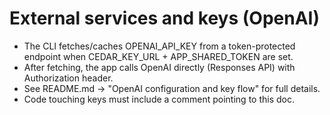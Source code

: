 # External services and keys (OpenAI)

- The CLI fetches/caches OPENAI_API_KEY from a token-protected endpoint when CEDAR_KEY_URL + APP_SHARED_TOKEN are set.
- After fetching, the app calls OpenAI directly (Responses API) with Authorization header.
- See README.md → "OpenAI configuration and key flow" for full details.
- Code touching keys must include a comment pointing to this doc.
